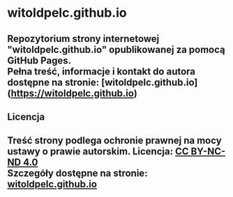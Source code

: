 # witoldpelc.github.io
Repozytorium strony internetowej "witoldpelc.github.io" opublikowanej za pomocą GitHub Pages.  
Pełna treść, informacje i kontakt do autora dostępne na stronie: [witoldpelc.github.io] (https://witoldpelc.github.io)
---
## Licencja

Treść strony podlega ochronie prawnej na mocy ustawy o prawie autorskim.
Licencja: [CC BY-NC-ND 4.0](https://creativecommons.org/licenses/by-nc-nd/4.0/legalcode)  
Szczegóły dostępne na stronie: [witoldpelc.github.io](https://witoldpelc.github.io)
---
